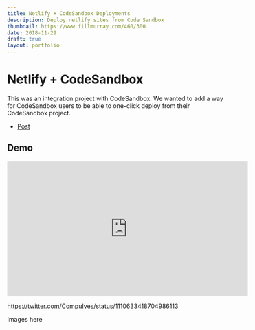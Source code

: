 ```yaml
---
title: Netlify + CodeSandbox Deployments
description: Deploy netlify sites from Code Sandbox
thumbnail: https://www.fillmurray.com/460/300
date: 2018-11-29
draft: true
layout: portfolio
---
```


# Netlify + CodeSandbox

This was an integration project with CodeSandbox. We wanted to add a way for CodeSandbox users to be able to one-click deploy from their CodeSandbox project.

- [Post](https://www.netlify.com/blog/2019/03/26/deploy-codesandbox-to-netlify/)

##  Demo

<iframe width="560" height="315" src="https://www.youtube.com/embed/S4Nshf2IGmM" frameborder="0" allow="accelerometer; autoplay; encrypted-media; gyroscope; picture-in-picture" allowfullscreen></iframe>


https://twitter.com/CompuIves/status/1110633418704986113


Images here
